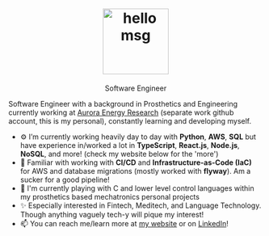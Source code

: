 <!-- <h1 align="center">Hi 👋, I'm <a href="https://milesbb.tech">Miles</a></h1> -->
<h1 align="center">
  <a href="https://milesbb.tech" target="_blank" rel="noopener noreferrer" title="Click to visit my website!">
    <img height="130" alt="hello msg" src="https://res.cloudinary.com/dlskdxln3/image/upload/v1667252496/globechat/newierrrrrgif_gofmof.gif" />
  </a>
</h1>

<p align="center">Software Engineer</p>

Software Engineer with a background in Prosthetics and Engineering currently working at [Aurora Energy Research](https://auroraer.com/) (separate work github account, this is my personal), constantly learning and developing myself.

- ⚙️ I’m currently working heavily day to day with **Python**, **AWS**, **SQL** but have experience in/worked a lot in **TypeScript**, **React.js**, **Node.js**, **NoSQL**, and more! (check my website below for the 'more')
- 📄 Familiar with working with **CI/CD** and **Infrastructure-as-Code (IaC)** for AWS and database migrations (mostly worked with **flyway**). Am a sucker for a good pipeline!
- 🌱 I'm currently playing with C and lower level control languages within my prosthetics based mechatronics personal projects
- ✨ Especially interested in Fintech, Meditech, and Language Technology. Though anything vaguely tech-y will pique my interest!
- 📫 You can reach me/learn more at [my website](https://milesbb.tech) or on [LinkedIn](https://www.linkedin.com/in/milesbaileybraendgaard/)!
